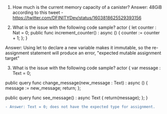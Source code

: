 1. How much is the current memory capacity of a canister?
Answer:  48GiB according to this tweet - https://twitter.com/DFINITYDev/status/1603818625529393156

2. What is the issue with the following code sample?
actor {
  let counter : Nat = 0;
  public func increment_counter() : async () {
    counter := counter + 1;
  };
}


Answer:  Using let to declare a new variable makes it immutable, so the re-assignment statement will produce an error, 
"expected mutable assignment target"


3. What is the issue with the following code sample?
actor {
  var message : Text = 0;

  public query func change_message(new_message : Text) : async () {
    message := new_message;
    return;
  };
  
  public query func see_message() : async Text {
    return(message);
  };
}


```diff 
- Answer: Text = 0; does not have the expected type for assignment.
```